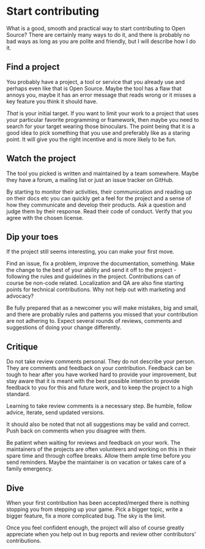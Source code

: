 # Start contributing

What is a good, smooth and practical way to start contributing to Open Source?
There are certainly many ways to do it, and there is probably no bad ways as
long as you are polite and friendly, but I will describe how I do it.

## Find a project

You probably have a project, a tool or service that you already use and perhaps
even like that is Open Source. Maybe the tool has a flaw that annoys you,
maybe it has an error message that reads wrong or it misses a key feature you
think it should have.

*That* is your initial target. If you want to limit your work to a project
that uses your particular favorite programming or framework, then maybe you
need to search for your target wearing those binoculars. The point being that
it is a good idea to pick something that you use and preferably like as a
staring point. It will give you the right incentive and is more likely to be
fun.

## Watch the project

The tool you picked is written and maintained by a team somewhere. Maybe they
have a forum, a mailing list or just an issue tracker on GitHub.

By starting to monitor their activities, their communication and reading up on
their docs etc you can quickly get a feel for the project and a sense of how
they communicate and develop their products. Ask a question and judge them by
their response. Read their code of conduct. Verify that you agree with the
chosen license.

## Dip your toes

If the project still seems interesting, you can make your first move.

Find an issue, fix a problem, improve the documentation, something. Make the
change to the best of your ability and send it off to the project - following
the rules and guidelines in the project. Contributions can of course be
non-code related. Localization and QA are also fine starting points for
technical contributions. Why not help out with marketing and advocacy?

Be fully prepared that as a newcomer you will make mistakes, big and small,
and there are probably rules and patterns you missed that your contribution
are not adhering to. Expect several rounds of reviews, comments and
suggestions of doing your change differently.

## Critique

Do not take review comments personal. They do not describe your person. They
are comments and feedback on your contribution. Feedback can be tough to hear
after you have worked hard to provide your improvement, but stay aware that it
is meant with the best possible intention to provide feedback to you for this
and future work, and to keep the project to a high standard.

Learning to take review comments is a necessary step. Be humble, follow
advice, iterate, send updated versions.

It should also be noted that not all suggestions may be valid and
correct. Push back on comments when you disagree with them.

Be patient when waiting for reviews and feedback on your work. The maintainers
of the projects are often volunteers and working on this in their spare time
and through coffee breaks. Allow them ample time before you send
reminders. Maybe the maintainer is on vacation or takes care of a family
emergency.

## Dive

When your first contribution has been accepted/merged there is nothing
stopping you from stepping up your game. Pick a bigger topic, write a bigger
feature, fix a more complicated bug. The sky is the limit.

Once you feel confident enough, the project will also of course greatly
appreciate when you help out in bug reports and review other contributors'
contributions.
